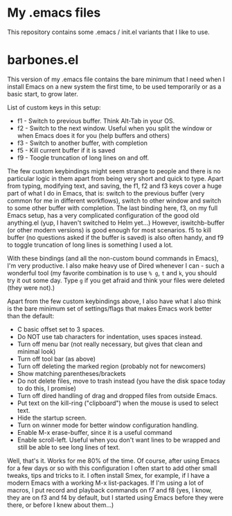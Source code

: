 My .emacs files
========

This repository contains some .emacs / init.el variants that I like to use.

barbones.el
=========

This version of my .emacs file contains the bare minimum that I need when I install Emacs on a new system the first time, to be used temporarily or as a basic start, to grow later.

List of custom keys in this setup:

 - f1 - Switch to previous buffer. Think Alt-Tab in your OS.
 - f2 - Switch to the next window. Useful when you split the window or when Emacs does it for you (help buffers and others)
 - f3 - Switch to another buffer, with completion
 - f5 - Kill current buffer if it is saved
 - f9 - Toogle truncation of long lines on and off.

The few custom keybindings might seem strange to people and there is no particular logic in them apart from being very short and quick to type. Apart from typing, modifying text, and saving, the f1, f2 and f3 keys cover a huge part of what I do in Emacs, that is: switch to the previous buffer (very common for me in different workflows), switch to other window and switch to some other buffer with completion. The last binding here, f3, on my full Emacs setup, has a very complicated configuration of the good old anything.el (yup, I haven't switched to Helm yet...) However, iswitchb-buffer (or other modern versions) is good enough for most scenarios. f5 to kill buffer (no questions asked if the buffer is saved) is also often handy, and f9 to toggle truncation of long lines is something I used a lot.

With these bindings (and all the non-custom bound commands in Emacs), I'm very productive. I also make heavy use of Dired whenever I can - such a wonderful tool (my favorite combination is to use `% g`, `t` and `k`, you should try it out some day. Type `g` if you get afraid and think your files were deleted (they were not).)

Apart from the few custom keybindings above, I also have what I also think is the bare minimum set of settings/flags that makes Emacs work better than the default:

 - C basic offset set to 3 spaces.
 - Do NOT use tab characters for indentation, uses spaces instead.
 - Turn off menu bar (not really necessary, but gives that clean and minimal look)
 - Turn off tool bar (as above)
 - Turn off deleting the marked region (probably not for newcomers)
 - Show matching parentheses/brackets
 - Do not delete files, move to trash instead (you have the disk space today to do this, I promise)
 - Turn off dired handling of drag and dropped files from outside Emacs.
 - Put text on the kill-ring ("clipboard") when the mouse is used to select text.
 - Hide the startup screen.
 - Turn on winner mode for better window configuration handling.
 - Enable M-x erase-buffer, since it is a useful command
 - Enable scroll-left. Useful when you don't want lines to be wrapped and still be able to see long lines of text.
 
Well, that's it. Works for me 80% of the time. Of course, after using Emacs for a few days or so with this configuration I often start to add other small tweaks, tips and tricks to it. I often install Smex, for example, if I have a modern Emacs with a working M-x list-packages. If I'm using a lot of macros, I put record and playback commands on f7 and f8 (yes, I know, they are on f3 and f4 by default, but I started using Emacs before they were there, or before I knew about them...)

